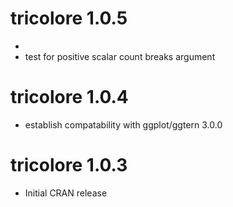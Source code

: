 # tricolore 1.0.5

* 
* test for positive scalar count breaks argument

# tricolore 1.0.4

* establish compatability with ggplot/ggtern 3.0.0

# tricolore 1.0.3

* Initial CRAN release

